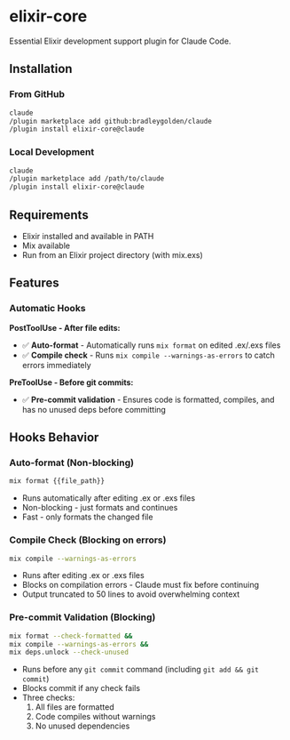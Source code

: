 # elixir-core

Essential Elixir development support plugin for Claude Code.

## Installation

### From GitHub
```bash
claude
/plugin marketplace add github:bradleygolden/claude
/plugin install elixir-core@claude
```

### Local Development
```bash
claude
/plugin marketplace add /path/to/claude
/plugin install elixir-core@claude
```

## Requirements

- Elixir installed and available in PATH
- Mix available
- Run from an Elixir project directory (with mix.exs)

## Features

### Automatic Hooks

**PostToolUse - After file edits:**
- ✅ **Auto-format** - Automatically runs `mix format` on edited .ex/.exs files
- ✅ **Compile check** - Runs `mix compile --warnings-as-errors` to catch errors immediately

**PreToolUse - Before git commits:**
- ✅ **Pre-commit validation** - Ensures code is formatted, compiles, and has no unused deps before committing

## Hooks Behavior

### Auto-format (Non-blocking)
```bash
mix format {{file_path}}
```
- Runs automatically after editing .ex or .exs files
- Non-blocking - just formats and continues
- Fast - only formats the changed file

### Compile Check (Blocking on errors)
```bash
mix compile --warnings-as-errors
```
- Runs after editing .ex or .exs files
- Blocks on compilation errors - Claude must fix before continuing
- Output truncated to 50 lines to avoid overwhelming context

### Pre-commit Validation (Blocking)
```bash
mix format --check-formatted &&
mix compile --warnings-as-errors &&
mix deps.unlock --check-unused
```
- Runs before any `git commit` command (including `git add && git commit`)
- Blocks commit if any check fails
- Three checks:
  1. All files are formatted
  2. Code compiles without warnings
  3. No unused dependencies
